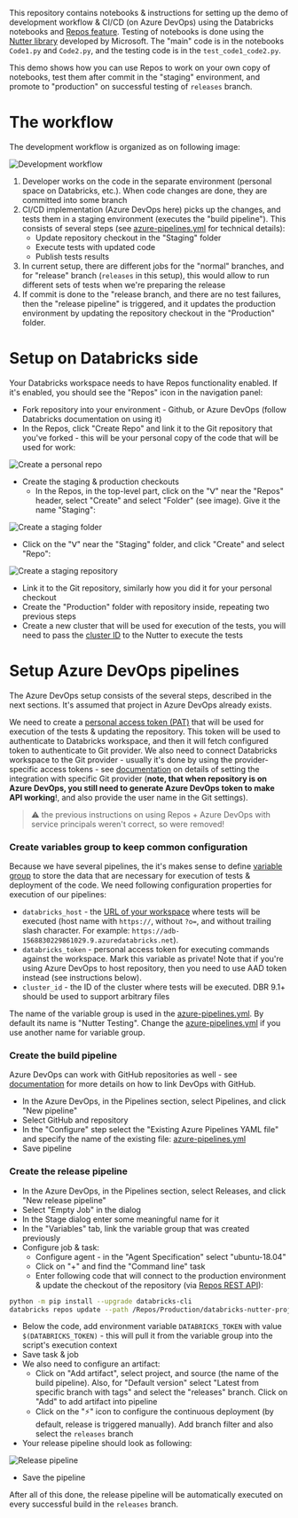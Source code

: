 This repository contains notebooks & instructions for setting up the demo of development workflow & CI/CD (on Azure DevOps) using the Databricks notebooks and [Repos feature](https://docs.databricks.com/repos.html).  Testing of notebooks is done using the [Nutter library](https://github.com/microsoft/nutter) developed by Microsoft.  The "main" code is in the notebooks `Code1.py` and `Code2.py`, and the testing code is in the `test_code1_code2.py`.

This demo shows how you can use Repos to work on your own copy of notebooks, test them after commit in the "staging" environment, and promote to "production" on successful testing of `releases` branch.

# The workflow

The development workflow is organized as on following image:

![Development workflow](images/cicd-workflow.png)

1. Developer works on the code in the separate environment (personal space on Databricks, etc.).  When code changes are done, they are committed into some branch
1. CI/CD implementation (Azure DevOps here) picks up the changes, and tests them in a staging environment (executes the "build pipeline").  This consists of several steps (see [azure-pipelines.yml](azure-pipelines.yml) for technical details):
   * Update repository checkout in the "Staging" folder
   * Execute tests with updated code
   * Publish tests results
1. In current setup, there are different jobs for the "normal" branches, and for "release" branch (`releases` in this setup), this would allow to run different sets of tests when we're preparing the release
1. If commit is done to the "release branch, and there are no test failures, then the "release pipeline" is triggered, and it updates the production environment by updating the repository checkout in the "Production" folder.


# Setup on Databricks side

Your Databricks workspace needs to have Repos functionality enabled.  If it's enabled, you should see the "Repos" icon in the navigation panel:

* Fork repository into your environment - Github, or Azure DevOps (follow Databricks documentation on using it)
* In the Repos, click "Create Repo" and link it to the Git repository that you've forked - this will be your personal copy of the code that will be used for work:

![Create a personal repo](images/create-personal-project.png)

* Create the staging & production checkouts
  * In the Repos, in the top-level part, click on the "ᐯ" near the "Repos" header, select "Create" and select "Folder" (see image).  Give it the name "Staging":

![Create a staging folder](images/create-staging-folder.png)

  * Click on the  "ᐯ" near the "Staging" folder, and click "Create" and select "Repo":

![Create a staging repository](images/create-project-in-staging.png)

  * Link it to the Git repository, similarly how you did it for your personal checkout
  * Create the "Production" folder with repository inside, repeating two previous steps
* Create a new cluster that will be used for execution of the tests, you will need to pass the [cluster ID](https://docs.databricks.com/workspace/workspace-details.html#cluster-url-and-id) to the Nutter to execute the tests


# Setup Azure DevOps pipelines

The Azure DevOps setup consists of the several steps, described in the next sections.  It's assumed that project in Azure DevOps already exists.

We need to create a [personal access token (PAT)](https://docs.databricks.com/administration-guide/access-control/tokens.html) that will be used for execution of the tests & updating the repository.  This token will be used to authenticate to Databricks workspace, and then it will fetch configured token to authenticate to Git provider.  We also need to connect Databricks workspace to the Git provider - usually it's done by using the provider-specific access tokens - see [documentation](https://docs.databricks.com/repos.html#configure-your-git-integration-with-databricks) on details of setting the integration with specific Git provider (**note, that when repository is on Azure DevOps, you still need to generate Azure DevOps token to make API working**!, and also provide the user name in the Git settings). 

> :warning: the previous instructions on using Repos + Azure DevOps with service principals weren't correct, so were removed!

### Create variables group to keep common configuration

Because we have several pipelines, the it's makes sense to define [variable group](https://docs.microsoft.com/en-us/azure/devops/pipelines/library/variable-groups) to store the data that are necessary for execution of tests & deployment of the code.  We need following configuration properties for execution of our pipelines:

* `databricks_host` - the [URL of your workspace](https://docs.databricks.com/workspace/workspace-details.html#workspace-instance-names-urls-and-ids) where tests will be executed (host name with `https://`, without `?o=`, and without trailing slash character.  For example: `https://adb-1568830229861029.9.azuredatabricks.net`).
* `databricks_token` - personal access token for executing commands against the workspace.  Mark this variable as private!  Note that if you're using Azure DevOps to host repository, then you need to use AAD token instead (see instructions below).
* `cluster_id` - the ID of the cluster where tests will be executed. DBR 9.1+ should be used to support arbitrary files

The name of the variable group is used in the [azure-pipelines.yml](azure-pipelines.yml). By default its name is "Nutter Testing".  Change the [azure-pipelines.yml](azure-pipelines.yml) if you use another name for variable group.

### Create the build pipeline

Azure DevOps can work with GitHub repositories as well - see [documentation](https://docs.microsoft.com/en-us/azure/devops/pipelines/repos/github) for more details on how to link DevOps with GitHub.

* In the Azure DevOps, in the Pipelines section, select Pipelines, and click "New pipeline"
* Select GitHub and repository
* In the "Configure" step select the "Existing Azure Pipelines YAML file" and specify the name of the existing file: [azure-pipelines.yml](azure-pipelines.yml)
* Save pipeline


### Create the release pipeline

* In the Azure DevOps, in the Pipelines section, select Releases, and click "New release pipeline"
* Select "Empty Job" in the dialog
* In the Stage dialog enter some meaningful name for it
* In the "Variables" tab, link the variable group that was created previously
* Configure job & task:
  * Configure agent - in the "Agent Specification" select "ubuntu-18.04"
  * Click on "+" and find the "Command line" task
  * Enter following code that will connect to the production environment & update the checkout of the repository (via [Repos REST API](https://docs.databricks.com/dev-tools/api/latest/repos.html)):

```sh
python -m pip install --upgrade databricks-cli
databricks repos update --path /Repos/Production/databricks-nutter-projects-demo --branch releases
```

  * Below the code, add environment variable `DATABRICKS_TOKEN` with value `$(DATABRICKS_TOKEN)` - this will pull it from the variable group into the script's execution context
  * Save task & job
* We also need to configure an artifact:
  * Click on "Add artifact", select project, and source (the name of the build pipeline). Also, for "Default version" select "Latest from specific branch with tags" and select the "releases" branch.  Click on "Add" to add artifact into pipeline
  * Click on the "⚡" icon to configure the continuous deployment (by default, release is triggered manually).  Add branch filter and also select the `releases` branch
* Your release pipeline should look as following:

![Release pipeline](images/release-pipeline.png)

* Save the pipeline

After all of this done, the release pipeline will be automatically executed on every successful build in the `releases` branch.
